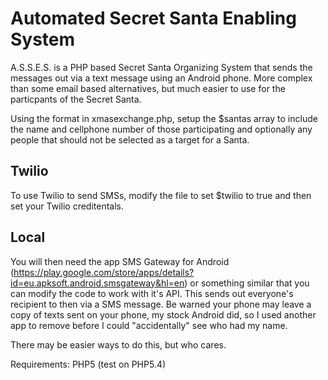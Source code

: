 Automated Secret Santa Enabling System
=====

A.S.S.E.S. is a PHP based Secret Santa Organizing System that sends the messages out via a text message using an Android phone. More complex than some email based alternatives, but much easier to use for the particpants of the Secret Santa.

Using the format in xmasexchange.php, setup the $santas array to include the name and cellphone number of those participating and optionally any people that should not be selected as a target for a Santa.


## Twilio

To use Twilio to send SMSs, modify the file to set $twilio to true and then set your Twilio creditentals.

## Local

You will then need the app SMS Gateway for Android (https://play.google.com/store/apps/details?id=eu.apksoft.android.smsgateway&hl=en) or something similar that you can modify the code to work with it's API. This sends out everyone's recipient to then via a SMS message. Be warned your phone may leave a copy of texts sent on your phone, my stock Android did, so I used another app to remove before I could "accidentally" see who had my name.

There may be easier ways to do this, but who cares.

Requirements: PHP5 (test on PHP5.4)

